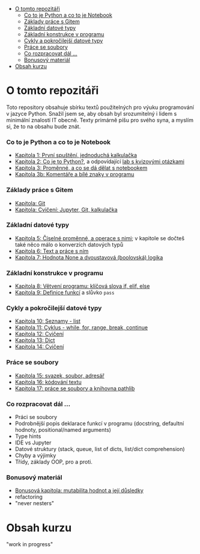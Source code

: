 - [O tomto repozitáři](#o-tomto-repozitáři)
    - [Co to je Python a co to je Notebook](#co-to-je-python-a-co-to-je-notebook)
    - [Základy práce s Gitem](#základy-práce-s-gitem)
    - [Základní datové typy](#základní-datové-typy)
    - [Základní konstrukce v programu](#základní-konstrukce-v-programu)
    - [Cykly a pokročilejší datové typy](#cykly-a-pokročilejší-datové-typy)
    - [Práce se soubory](#práce-se-soubory)
    - [Co rozpracovat dál ...](#co-rozpracovat-dál-)
    - [Bonusový materiál](#bonusový-materiál)
- [Obsah kurzu](#obsah-kurzu)

# O tomto repozitáři

Toto repository obsahuje sbírku textů použitelných pro výuku programování v jazyce Python.
Snažil jsem se, aby obsah byl srozumitelný i lidem s minimální znalostí IT obecně.
Texty primárně píšu pro svého syna, a myslím si, že to na obsahu bude znát.

### Co to je Python a co to je Notebook

- [Kapitola 1: První spuštění, jednoduchá kalkulačka](./kapitola-01/readme.md)
- [Kapitola 2: Co je to Python?](./kapitola-02/readme.md), a odpovídající [lab s kvizovými otázkami](./kapitola-02/kapitola-02.ipynb)
- [Kapitola 3: Proměnné, a co se dá dělat s notebookem](./kapitola-03/readme.md)
- [Kapitola 3b: Komentáře a bílé znaky v programu](./kapitola-03b/readme.md)

### Základy práce s Gitem

- [Kapitola: Git](./kapitola-git/readme.md)
- [Kapitola: Cvičení: Jupyter, Git, kalkulačka](./kapitola-04/readme.md)

### Základní datové typy

- [Kapitola 5: Číselné proměnné, a operace s nimi](./kapitola-05/readme.md); v kapitole se dočteš také něco málo o konverzích datových typů
- [Kapitola 6: Text a práce s ním](./kapitola-06/readme.md)
- [Kapitola 7: Hodnota None a dvoustavová (boolovská) logika](./kapitola-07/readme.md)

### Základní konstrukce v programu

- [Kapitola 8: Větvení programu: klíčová slova if, elif, else](./kapitola-08/readme.md)
- [Kapitola 9: Definice funkcí](./kapitola-09/readme.md) a slůvko `pass`

### Cykly a pokročilejší datové typy

- [Kapitola 10: Seznamy - list](./kapitola-10/readme.md)
- [Kapitola 11: Cyklus - while, for, range, break, continue](./kapitola-11/readme.md)
- [Kapitola 12: Cvičení](./kapitola-12/readme.md)
- [Kapitola 13: Dict](./kapitola-13/readme.md)
- [Kapitola 14: Cvičení](./kapitola-14/readme.md)

### Práce se soubory

- [Kapitola 15: svazek, soubor, adresář]()
- [Kapitola 16: kódování textu]()
- [Kapitola 17: práce se soubory a knihovna pathlib]()


### Co rozpracovat dál ...

- Práci se soubory
- Podrobnější popis deklarace funkcí v programu (docstring, defaultní hodnoty, positional/named arguments)
- Type hints
- IDE vs Jupyter
- Datové struktury (stack, queue, list of dicts, list/dict comprehension)
- Chyby a výjimky
- Třídy, základy OOP, pro a proti.

### Bonusový materiál

- [Bonusová kapitola: mutabilita hodnot a její důsledky](./kapitola-mutabilita/readme.md)
- refactoring
- "never nesters"



# Obsah kurzu

"work in progress"

